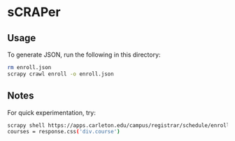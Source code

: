 # sCRAPer

## Usage

To generate JSON, run the following in this directory:

```bash
rm enroll.json
scrapy crawl enroll -o enroll.json
```

## Notes

For quick experimentation, try:

```bash
scrapy shell https://apps.carleton.edu/campus/registrar/schedule/enroll/\?term\=18WI\&subject\=ENGL
courses = response.css('div.course')
```